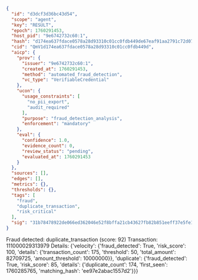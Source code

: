 ```json
{
  "id": "d3dcf3d36bc43d54",
  "scope": "agent",
  "key": "RESULT",
  "epoch": 1760291453,
  "host_pid": "9e6742732c60:1",
  "hash": "d174ea637fdace0578a28d93310c01cc0fdb449de67eaf91aa2791c72d07ff28",
  "cid": "QmV1d174ea637fdace0578a28d93310c01cc0fdb449d",
  "aicp": {
    "prov": {
      "issuer": "9e6742732c60:1",
      "created_at": 1760291453,
      "method": "automated_fraud_detection",
      "vc_type": "VerifiableCredential"
    },
    "ucon": {
      "usage_constraints": [
        "no_pii_export",
        "audit_required"
      ],
      "purpose": "fraud_detection_analysis",
      "enforcement": "mandatory"
    },
    "eval": {
      "confidence": 1.0,
      "evidence_count": 0,
      "review_status": "pending",
      "evaluated_at": 1760291453
    }
  },
  "sources": [],
  "edges": [],
  "metrics": {},
  "thresholds": {},
  "tags": [
    "fraud",
    "duplicate_transaction",
    "risk_critical"
  ],
  "sig": "31b78478922de066ed362046e52f8bffa21cb43627fb82b851eeff37e5fe1327"
}
```

Fraud detected: duplicate_transaction (score: 92)
Transaction: 111000029313979
Details: {'velocity': {'fraud_detected': True, 'risk_score': 100, 'details': {'transaction_count': 175, 'threshold': 50, 'total_amount': 82709725, 'amount_threshold': 10000000}}, 'duplicate': {'fraud_detected': True, 'risk_score': 85, 'details': {'duplicate_count': 174, 'first_seen': 1760285765, 'matching_hash': 'ee97e2abac1557d2'}}}